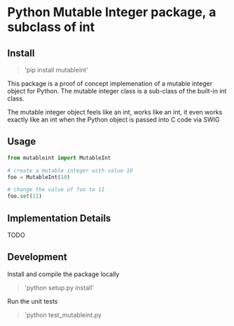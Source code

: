 # Python Mutable Integer package, a subclass of int

## Install
> 'pip install mutableint'

This package is a proof of concept implemenation of a mutable integer object for Python.  The mutable integer class is a sub-class of the built-in int class.   

The mutable integer object feels like an int, works like an int, it even works exactly like an int when the Python object is passed into C code via SWIG

## Usage
```python
from mutableint import MutableInt

# create a mutable integer with value 10 
foo = MutableInt(10)

# change the value of foo to 11
foo.set(11)
```

## Implementation Details
TODO

## Development

Install and compile the package locally

> 'python setup.py install'

Run the unit tests

> 'python test_mutableint.py
